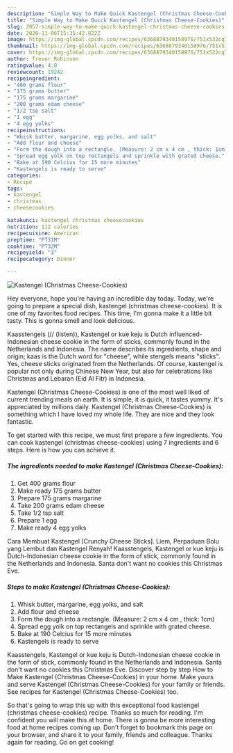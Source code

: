 ```yaml
---
description: "Simple Way to Make Quick Kastengel (Christmas Cheese-Cookies)"
title: "Simple Way to Make Quick Kastengel (Christmas Cheese-Cookies)"
slug: 2057-simple-way-to-make-quick-kastengel-christmas-cheese-cookies
date: 2020-11-06T15:35:42.822Z
image: https://img-global.cpcdn.com/recipes/6368879340158976/751x532cq70/kastengel-christmas-cheese-cookies-recipe-main-photo.jpg
thumbnail: https://img-global.cpcdn.com/recipes/6368879340158976/751x532cq70/kastengel-christmas-cheese-cookies-recipe-main-photo.jpg
cover: https://img-global.cpcdn.com/recipes/6368879340158976/751x532cq70/kastengel-christmas-cheese-cookies-recipe-main-photo.jpg
author: Trevor Robinson
ratingvalue: 4.8
reviewcount: 19242
recipeingredient:
- "400 grams flour"
- "175 grams butter"
- "175 grams margarine"
- "200 grams edam cheese"
- "1/2 tsp salt"
- "1 egg"
- "4 egg yolks"
recipeinstructions:
- "Whisk butter, margarine, egg yolks, and salt"
- "Add flour and cheese"
- "Form the dough into a rectangle. (Measure: 2 cm x 4 cm , thick: 1cm)"
- "Spread egg yolk on top rectangels and sprinkle with grated cheese."
- "Bake at 190 Celcius for 15 more minutes"
- "Kastengels is ready to serve"
categories:
- Recipe
tags:
- kastengel
- christmas
- cheesecookies

katakunci: kastengel christmas cheesecookies 
nutrition: 112 calories
recipecuisine: American
preptime: "PT31M"
cooktime: "PT32M"
recipeyield: "3"
recipecategory: Dinner

---
```



![Kastengel (Christmas Cheese-Cookies)](https://img-global.cpcdn.com/recipes/6368879340158976/751x532cq70/kastengel-christmas-cheese-cookies-recipe-main-photo.jpg)

Hey everyone, hope you're having an incredible day today. Today, we're going to prepare a special dish, kastengel (christmas cheese-cookies). It is one of my favorites food recipes. This time, I'm gonna make it a little bit tasty. This is gonna smell and look delicious.

Kaasstengels (// (listen)), Kastengel or kue keju is Dutch influenced-Indonesian cheese cookie in the form of sticks, commonly found in the Netherlands and Indonesia. The name describes its ingredients, shape and origin; kaas is the Dutch word for &#34;cheese&#34;, while stengels means &#34;sticks&#34;. Yes, cheese sticks originated from the Netherlands. Of course, kastengel is popular not only during Chinese New Year, but also for celebrations like Christmas and Lebaran (Eid Al Fitr) in Indonesia.

Kastengel (Christmas Cheese-Cookies) is one of the most well liked of current trending meals on earth. It is simple, it is quick, it tastes yummy. It's appreciated by millions daily. Kastengel (Christmas Cheese-Cookies) is something which I have loved my whole life. They are nice and they look fantastic.


To get started with this recipe, we must first prepare a few ingredients. You can cook kastengel (christmas cheese-cookies) using 7 ingredients and 6 steps. Here is how you can achieve it.

<!--inarticleads1-->

##### The ingredients needed to make Kastengel (Christmas Cheese-Cookies):

1. Get 400 grams flour
1. Make ready 175 grams butter
1. Prepare 175 grams margarine
1. Take 200 grams edam cheese
1. Take 1/2 tsp salt
1. Prepare 1 egg
1. Make ready 4 egg yolks


Cara Membuat Kastengel [Crunchy Cheese Sticks]. Liem, Perpaduan Bolu yang Lembut dan Kastengel Renyah! Kaasstengels, Kastengel or kue keju is Dutch-Indonesian cheese cookie in the form of stick, commonly found in the Netherlands and Indonesia. Santa don&#39;t want no cookies this Christmas Eve. 

<!--inarticleads2-->

##### Steps to make Kastengel (Christmas Cheese-Cookies):

1. Whisk butter, margarine, egg yolks, and salt
1. Add flour and cheese
1. Form the dough into a rectangle. (Measure: 2 cm x 4 cm , thick: 1cm)
1. Spread egg yolk on top rectangels and sprinkle with grated cheese.
1. Bake at 190 Celcius for 15 more minutes
1. Kastengels is ready to serve


Kaasstengels, Kastengel or kue keju is Dutch-Indonesian cheese cookie in the form of stick, commonly found in the Netherlands and Indonesia. Santa don&#39;t want no cookies this Christmas Eve. Discover step by step How to Make Kastengel (Christmas Cheese-Cookies) in your home. Make yours and serve Kastengel (Christmas Cheese-Cookies) for your family or friends. See recipes for Kastengel (Christmas Cheese-Cookies) too. 

So that's going to wrap this up with this exceptional food kastengel (christmas cheese-cookies) recipe. Thanks so much for reading. I'm confident you will make this at home. There is gonna be more interesting food at home recipes coming up. Don't forget to bookmark this page on your browser, and share it to your family, friends and colleague. Thanks again for reading. Go on get cooking!
